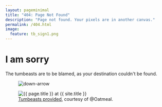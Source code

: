 ```yaml
---
layout: pageminimal
title: "404: Page Not Found"
description: "Page not found. Your pixels are in another canvas."
permalink: /404.html
image:
  feature: tb_sign1.png
---  
```

<div class="text-center">
<h1>I am sorry</h1>
<p>The tumbeasts are to be blamed, as your destination couldn't be found.</p>
</div>
<figure>
<img src="{{ site.url }}/images/bg-arrow.png" alt="down-arrow">
</figure>
<figure>
<img src="{{ site.url }}/images/tb_sign1.png" alt="{{ page.title }} at {{ site.title }}">
<figcaption><a href="https://theoatmeal.com/comics/state_web_summer#tumblr">Tumbeasts provided</a>, courtesy of @Oatmeal.</figcaption>
</figure>
